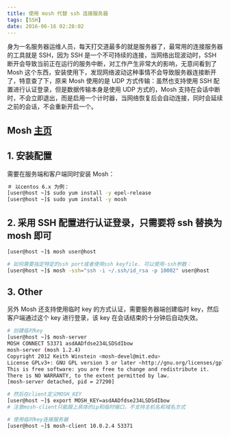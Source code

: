 ```yaml
---
title: 使用 mosh 代替 ssh 连接服务器
tags: [SSH]
date: 2016-06-16 02:28:02
---
```


身为一名服务器运维人员，每天打交道最多的就是服务器了，最常用的连接服务器的工具就是 SSH，因为 SSH 是一个不可持续的连接，当网络出现波动时，SSH 断开会导致当前正在运行的服务中断，对工作产生非常大的影响，无意间看到了 Mosh 这个东西，安装使用下，发现网络波动这种事情不会导致服务器连接断开了，特意查了下，原来 Mosh 使用的是 UDP 方式传输：虽然也支持使用 SSH 配置进行认证登录，但是数据传输本身是使用 UDP 方式的，Mosh 支持在会话中断时，不会立即退出，而是启用一个计时器，当网络恢复后会自动连接，同时会延续之前的会话，不会重新开启一个。

## Mosh [主页](https://mosh.mit.edu/#getting)

## 1. 安装配置

需要在服务端和客户端同时安装 Mosh：

```bash
＃ 以centos 6.x 为例：
[user@host ~]$ sudo yum install -y epel-release
[user@host ~]$ sudo yum install -y mosh
```

## 2. 采用 SSH 配置进行认证登录，只需要将 ssh 替换为 mosh 即可

```bash
[user@host ~]$ mosh user@host

# 如何需要指定特定的ssh port或者使用ssh keyfile. 可以使用-ssh参数：
[user@host ~]$ mosh -ssh="ssh -i ~/.ssh/id_rsa -p 10002" user@host
```

## 3. Other

另外 Mosh 还支持使用临时 key 的方式认证，需要服务器端创建临时 key，然后客户端通过这个 key 进行登录，该 key 在会话结束的十分钟后自动失效。

```bash
# 创建临时key
[user@host ~]$ mosh-server
MOSH CONNECT 53371 asdAADfdse234LSDSdIbow
mosh-server (mosh 1.2.4)
Copyright 2012 Keith Winstein <mosh-devel@mit.edu>
License GPLv3+: GNU GPL version 3 or later <http://gnu.org/licenses/gpl.html>.
This is free software: you are free to change and redistribute it.
There is NO WARRANTY, to the extent permitted by law.
[mosh-server detached, pid = 27290]

# 然后在client定义MOSH_KEY
[user@host ~]$ export MOSH_KEY=asdAADfdse234LSDSdIbow
# 注意mosh-client只能跟上具体的ip和临时端口，不支持主机名和域名方式

# 使用临时key连接服务器
[user@host ~]$ mosh-client 10.0.2.4 53371
```
